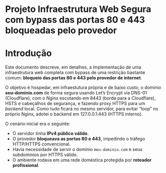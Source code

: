 # Projeto Infraestrutura Web Segura com bypass das portas 80 e 443 bloqueadas pelo provedor 

# Introdução

Este documento descreve, em detalhes, a implementação de uma infraestrutura web completa com bypass de uma restrição bastante comum: **bloqueio das portas 80 e 443 pelo provedor de internet**.  

 O objetivo é hospedar, em infraestutura própria e de baixo custo, o domínio **seu-dominio.com** de forma segura usando Let’s Encrypt via DNS-01 (Cloudflare), com o Nginx escutando em 8443 (borda para a Cloudflare), HSTS e cabeçalhos de segurança, e fazendo proxy HTTPS para um <i>backend</i> local. Como tudo ficará no mesmo servidor, para evitar “loop” no próprio Nginx, adotei o backend em 127.0.0.1:443 (HTTPS interno).

O cenário inicial era o seguinte:
- O servidor tinha **IPv4 público válido**.
- O provedor **bloqueava as portas 80 e 443**, impedindo o tráfego HTTP/HTTPS convencional.
- Havia necessidade de servir o domínio `meu-dominio.com` e seus subdomínios por HTTPS válido.
- O ambiente rodava em uma rede doméstica protegida por **roteador profissional**.
